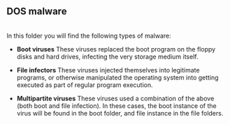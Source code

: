 <h2>DOS malware</h2>

<br>In this folder you will find the following types of malware:

* **Boot viruses**
These viruses replaced the boot program on the floppy disks and hard drives, infecting the very storage medium itself.

* **File infectors**
These viruses injected themselves into legitimate programs, or otherwise manipulated the operating system into getting executed as part of regular program execution.

* **Multipartite viruses**
These viruses used a combination of the above (both boot and file infection). In these cases, the boot instance of the virus will be found in the boot folder, and file instance in the file folders.
  
